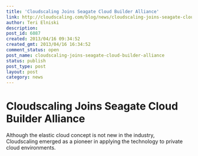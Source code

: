 ```yaml
---
title: 'Cloudscaling Joins Seagate Cloud Builder Alliance'
link: http://cloudscaling.com/blog/news/cloudscaling-joins-seagate-cloud-builder-alliance/
author: Teri Elniski
description: 
post_id: 6087
created: 2013/04/16 09:34:52
created_gmt: 2013/04/16 16:34:52
comment_status: open
post_name: cloudscaling-joins-seagate-cloud-builder-alliance
status: publish
post_type: post
layout: post
category: news
---
```


# Cloudscaling Joins Seagate Cloud Builder Alliance

Although the elastic cloud concept is not new in the industry, Cloudscaling emerged as a pioneer in applying the technology to private cloud environments.